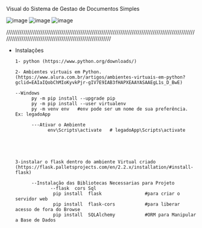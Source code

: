 Visual do Sistema de Gestao de Documentos Simples

![image](https://user-images.githubusercontent.com/57496238/196919337-21dac489-cf34-4a94-8b80-8d9016dad9cd.png)  ![image](https://user-images.githubusercontent.com/57496238/196919584-2bcb0be3-d2fc-4d80-8b17-2f931134d35c.png)  ![image](https://user-images.githubusercontent.com/57496238/196920509-bbbc88bc-d89a-41e8-a38e-0d9c7e80b1bb.png)





////////////////////////////////////////////////////////////////////////////////////////////////////////////////////////////////////////////////////////// 
* Instalações 

      1- python (https://www.python.org/downloads/)

      2- Ambientes virtuais em Python. (https://www.alura.com.br/artigos/ambientes-virtuais-em-python?gclid=EAIaIQobChMIoKyvkPjr-gIV7E9IAB3fHAPXEAAYASAAEgL1s_D_BwE)
      
      --Windows
            py -m pip install --upgrade pip
            py -m pip install --user virtualenv
            py -m venv env   #env pode ser um nome de sua preferência. Ex: legadoApp
            
            ---Ativar o Ambiente
                  env\Scripts\activate   # legadoApp\Scripts\activate
                  
            
            
            

      3-instalar o flask dentro do ambiente Virtual criado (https://flask.palletsprojects.com/en/2.2.x/installation/#install-flask)
      
            --Instalação das Bibliotecas Necessarias para Projeto
                   --flask  cors Sql
                    pip install  flask                #para criar o servidor web
                    pip install  flask-cors           #para liberar acesso de fora do Browse
                    pip install  SQLAlchemy           #ORM para Manipular a Base de Dados
            
            
      

